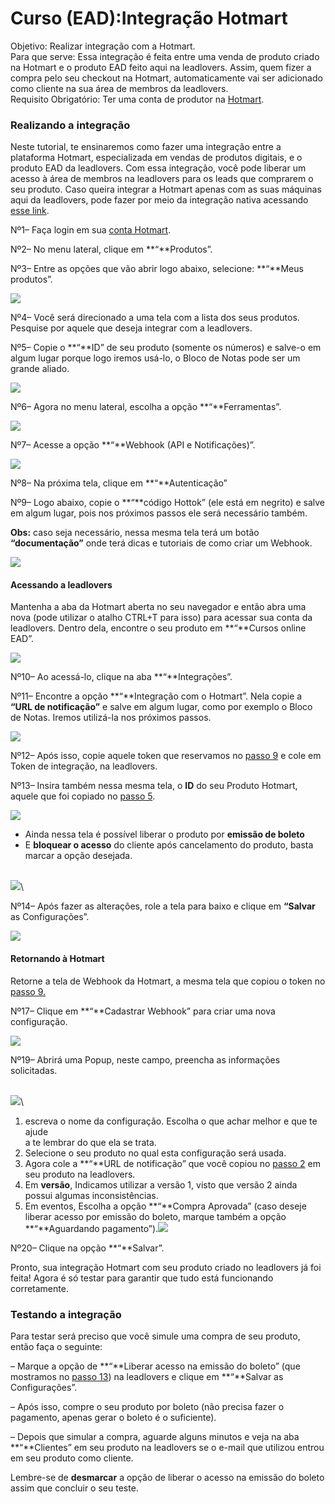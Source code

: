 # Curso (EAD):Integração Hotmart

Objetivo: Realizar integração com a Hotmart.\
Para que serve: Essa integração é feita entre uma venda de produto criado na Hotmart e o produto EAD feito aqui na leadlovers. Assim, quem fizer a compra pelo seu checkout na Hotmart, automaticamente vai ser adicionado como cliente na sua área de membros da leadlovers.\
Requisito Obrigatório: Ter uma conta de produtor na [Hotmart](https://app-vlc.hotmart.com/login).

### Realizando a integração <a href="#realizando-integracao" id="realizando-integracao"></a>

Neste tutorial, te ensinaremos como fazer uma integração entre a plataforma Hotmart, especializada em vendas de produtos digitais, e o produto EAD da leadlovers. Com essa integração, você pode liberar um acesso à área de membros na leadlovers para os leads que comprarem o seu produto. Caso queira integrar a Hotmart apenas com as suas máquinas aqui da leadlovers, pode fazer por meio da integração nativa acessando [esse link](https://suporte.love/como-integrar-listboss-do-hotmart-com-o-leadlovers/).

Nº1– Faça login em sua [conta Hotmart](https://app-vlc.hotmart.com/login).

Nº2– No menu lateral, clique em **“**Produtos”.

Nº3– Entre as opções que vão abrir logo abaixo, selecione: **“**Meus produtos”.

![](https://suporte.love/wp-content/uploads/2020/07/Screenshot\_4-1.png)

Nº4– Você será direcionado a uma tela com a lista dos seus produtos. Pesquise por aquele que deseja integrar com a leadlovers.

Nº5– Copie o **“**ID” de seu produto (somente os números) e salve-o em algum lugar porque logo iremos usá-lo, o Bloco de Notas pode ser um grande aliado.

![](https://suporte.love/wp-content/uploads/2020/07/Screenshot\_5-1.png)

Nº6– Agora no menu lateral, escolha a opção **“**Ferramentas”.

![](https://suporte.love/wp-content/uploads/2020/07/Screenshot\_6-1.png)

Nº7– Acesse a opção **“**Webhook (API e Notificações)”.

![](https://suporte.love/wp-content/uploads/2020/07/Screenshot\_7-1.png)

Nº8– Na próxima tela, clique em **“**Autenticação”

Nº9– Logo abaixo, copie o **“**código Hottok” (ele está em negrito) e salve em algum lugar, pois nos próximos passos ele será necessário também.

**Obs:** caso seja necessário, nessa mesma tela terá um botão **“documentação”** onde terá dicas e tutoriais de como criar um Webhook.

![](https://suporte.love/wp-content/uploads/2020/07/Screenshot\_8-1-1024x621.png)

#### Acessando a leadlovers <a href="#acessando-a-leadlovers" id="acessando-a-leadlovers"></a>

Mantenha a aba da Hotmart aberta no seu navegador e então abra uma nova (pode utilizar o atalho CTRL+T para isso) para acessar sua conta da leadlovers. Dentro dela, encontre o seu produto em **“**Cursos online EAD”.

![](https://suporte.love/wp-content/uploads/2020/07/Screenshot\_9-1.png)

Nº10– Ao acessá-lo, clique na aba **“**Integrações”.

Nº11– Encontre a opção **“**Integração com o Hotmart”. Nela copie a **“URL de notificação”** e salve em algum lugar, como por exemplo o Bloco de Notas. Iremos utilizá-la nos próximos passos.

![](https://suporte.love/wp-content/uploads/2020/07/Screenshot\_12-1-1024x351.png)

Nº12– Após isso, copie aquele token que reservamos no  [passo 9](broken-reference) e cole em Token de integração, na leadlovers.

Nº13– Insira também nessa mesma tela, o **ID** do seu Produto Hotmart, aquele que foi copiado no [passo 5](broken-reference).

![](https://suporte.love/wp-content/uploads/2020/07/Screenshot\_11-2-1024x279.png)

* Ainda nessa tela é possível liberar o produto por **emissão de boleto**
* E **bloquear o acesso** do cliente após cancelamento do produto, basta marcar a opção desejada.

\
![](https://suporte.love/wp-content/uploads/2020/07/Screenshot\_13-1.png)\


Nº14– Após fazer as alterações, role a tela para baixo e clique em **“Salvar** as Configurações”.

![](https://suporte.love/wp-content/uploads/2020/07/Screenshot\_14-1.png)

#### Retornando à Hotmart <a href="#retornando-a-hotmart" id="retornando-a-hotmart"></a>

Retorne a tela de Webhook da Hotmart, a mesma tela que copiou o token no [passo 9.](broken-reference)

Nº17– Clique em **“**Cadastrar Webhook” para criar uma nova configuração.

![](https://suporte.love/wp-content/uploads/2020/07/Screenshot\_15-1.png)

Nº19– Abrirá uma Popup,  neste campo, preencha as informações solicitadas.

\
![](https://suporte.love/wp-content/uploads/2020/07/Screenshot\_16-1.png)\


1. escreva o nome da configuração. Escolha o que achar melhor e que te ajude\
   a te lembrar do que ela se trata.
2. Selecione o seu produto no qual esta configuração será usada.
3. Agora cole a **“**URL de notificação” que você copiou no [passo 2](broken-reference) em seu produto na leadlovers.&#x20;
4. Em **versão**, Indicamos utilizar a versão 1, visto que versão 2 ainda possui algumas inconsistências.
5. Em eventos, Escolha a opção **“**Compra Aprovada” (caso deseje liberar acesso por emissão do boleto, marque também a opção **“**Aguardando pagamento”).![](https://suporte.love/wp-content/uploads/2020/07/Screenshot\_17.png)

Nº20– Clique na opção **“**Salvar”.

Pronto, sua integração Hotmart com seu produto criado no leadlovers já foi feita! Agora é só testar para garantir que tudo está funcionando corretamente.

### Testando a integração <a href="#testando-integracao" id="testando-integracao"></a>

Para testar será preciso que você simule uma compra de seu produto, então faça o seguinte:

– Marque a opção de **“**Liberar acesso na emissão do boleto” (que mostramos no [passo 13](broken-reference)) na leadlovers e clique em **“**Salvar as Configurações”.

– Após isso, compre o seu produto por boleto (não precisa fazer o pagamento, apenas gerar o boleto é o suficiente).

– Depois que simular a compra, aguarde alguns minutos e veja na aba **“**Clientes” em seu produto na leadlovers se o e-mail que utilizou entrou em seu produto como cliente.

Lembre-se de **desmarcar** a opção de liberar o acesso na emissão do boleto assim que concluir o seu teste.

